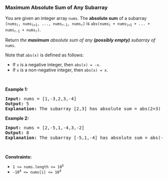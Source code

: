 
<h3>Maximum Absolute Sum of Any Subarray</h3>
<div><p>You are given an integer array <code>nums</code>. The <strong>absolute sum</strong> of a subarray <code>[nums<sub>l</sub>, nums<sub>l+1</sub>, ..., nums<sub>r-1</sub>, nums<sub>r</sub>]</code> is <code>abs(nums<sub>l</sub> + nums<sub>l+1</sub> + ... + nums<sub>r-1</sub> + nums<sub>r</sub>)</code>.</p>
<p>Return <em>the <strong>maximum</strong> absolute sum of any <strong>(possibly empty)</strong> subarray of </em><code>nums</code>.</p>
<p>Note that <code>abs(x)</code> is defined as follows:</p>
<ul>
<li>If <code>x</code> is a negative integer, then <code>abs(x) = -x</code>.</li>
<li>If <code>x</code> is a non-negative integer, then <code>abs(x) = x</code>.</li>
</ul>
<p> </p>
<p><strong>Example 1:</strong></p>
<pre><strong>Input:</strong> nums = [1,-3,2,3,-4]
<strong>Output:</strong> 5
<strong>Explanation:</strong> The subarray [2,3] has absolute sum = abs(2+3) = abs(5) = 5.
</pre>
<p><strong>Example 2:</strong></p>
<pre><strong>Input:</strong> nums = [2,-5,1,-4,3,-2]
<strong>Output:</strong> 8
<strong>Explanation:</strong> The subarray [-5,1,-4] has absolute sum = abs(-5+1-4) = abs(-8) = 8.
</pre>
<p> </p>
<p><strong>Constraints:</strong></p>
<ul>
<li><code>1 &lt;= nums.length &lt;= 10<sup>5</sup></code></li>
<li><code>-10<sup>4</sup> &lt;= nums[i] &lt;= 10<sup>4</sup></code></li>
</ul>
</div>
